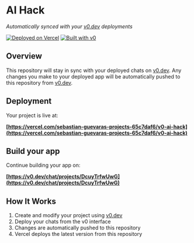 # AI Hack

*Automatically synced with your [v0.dev](https://v0.dev) deployments*

[![Deployed on Vercel](https://img.shields.io/badge/Deployed%20on-Vercel-black?style=for-the-badge&logo=vercel)](https://vercel.com/sebastian-guevaras-projects-65c7daf6/v0-ai-hack)
[![Built with v0](https://img.shields.io/badge/Built%20with-v0.dev-black?style=for-the-badge)](https://v0.dev/chat/projects/DcuyTrfwUwG)

## Overview

This repository will stay in sync with your deployed chats on [v0.dev](https://v0.dev).
Any changes you make to your deployed app will be automatically pushed to this repository from [v0.dev](https://v0.dev).

## Deployment

Your project is live at:

**[https://vercel.com/sebastian-guevaras-projects-65c7daf6/v0-ai-hack](https://vercel.com/sebastian-guevaras-projects-65c7daf6/v0-ai-hack)**

## Build your app

Continue building your app on:

**[https://v0.dev/chat/projects/DcuyTrfwUwG](https://v0.dev/chat/projects/DcuyTrfwUwG)**

## How It Works

1. Create and modify your project using [v0.dev](https://v0.dev)
2. Deploy your chats from the v0 interface
3. Changes are automatically pushed to this repository
4. Vercel deploys the latest version from this repository